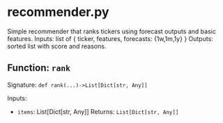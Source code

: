 # recommender.py

Simple recommender that ranks tickers using forecast outputs and basic features.
Inputs: list of { ticker, features, forecasts: {1w,1m,1y} }
Outputs: sorted list with score and reasons.

## Function: `rank`

Signature: `def rank(...)->List[Dict[str, Any]]`

Inputs:
- `items`: List[Dict[str, Any]]
Returns: `List[Dict[str, Any]]`
